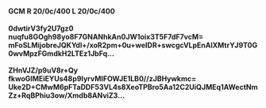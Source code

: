 #### GCM R 20/0c/400 L 20/0c/400
**0dwtirV3fy2U7gz0**<br/>**nuqfu8GOgh98yo8F7GNANhkAn0JW1oix3T5F7dF7vcM=**<br/>**mFoSLMijobreJQKYdl+/xoR2pm+0u+weIDR+swcgcVLpEnAlXMtrYJ9T0G0wvMpzFGmdkH2LTEz1JbFq...**<br/><br/>
**ZHnVJZ/p9uV8r+Qy**<br/>**fkwoGIMEiEYUs48p9IyrvMIFOWJE1LB0//zJBHywkmc=**<br/>**Uke2D+CMwM6pFTaDDF53VL4s8XeoTPBro5Aa12C2UiQJMEq1AWectNmZz+RqBPhiu3ow/Xmdb8ANviZ3...**